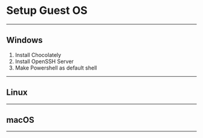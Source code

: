 # Setup Guest OS

----------

## Windows

1. Install Chocolately
2. Install OpenSSH Server
3. Make Powershell as default shell

----------

## Linux

----------

## macOS

----------
